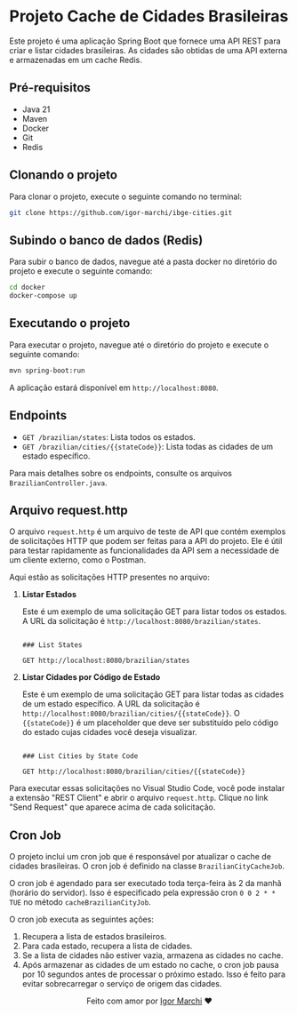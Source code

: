 # Projeto Cache de Cidades Brasileiras

Este projeto é uma aplicação Spring Boot que fornece uma API REST para criar e listar cidades brasileiras. As cidades são obtidas de uma API externa e armazenadas em um cache Redis.

## Pré-requisitos

-   Java 21
-   Maven
-   Docker
-   Git
-   Redis

## Clonando o projeto

Para clonar o projeto, execute o seguinte comando no terminal:

```bash
git clone https://github.com/igor-marchi/ibge-cities.git
```

## Subindo o banco de dados (Redis)

Para subir o banco de dados, navegue até a pasta docker no diretório do projeto e execute o seguinte comando:

```bash
cd docker
docker-compose up
```

## Executando o projeto

Para executar o projeto, navegue até o diretório do projeto e execute o seguinte comando:

```bash
mvn spring-boot:run
```

A aplicação estará disponível em `http://localhost:8080`.

## Endpoints

-   `GET /brazilian/states`: Lista todos os estados.
-   `GET /brazilian/cities/{{stateCode}}`: Lista todas as cidades de um estado específico.

Para mais detalhes sobre os endpoints, consulte os arquivos `BrazilianController.java`.

## Arquivo request.http

O arquivo `request.http` é um arquivo de teste de API que contém exemplos de solicitações HTTP que podem ser feitas para a API do projeto. Ele é útil para testar rapidamente as funcionalidades da API sem a necessidade de um cliente externo, como o Postman.

Aqui estão as solicitações HTTP presentes no arquivo:

1. **Listar Estados**

    Este é um exemplo de uma solicitação GET para listar todos os estados. A URL da solicitação é `http://localhost:8080/brazilian/states`.

    ```http

    ### List States

    GET http://localhost:8080/brazilian/states
    ```

2. **Listar Cidades por Código de Estado**

    Este é um exemplo de uma solicitação GET para listar todas as cidades de um estado específico. A URL da solicitação é `http://localhost:8080/brazilian/cities/{{stateCode}}`. O `{{stateCode}}` é um placeholder que deve ser substituído pelo código do estado cujas cidades você deseja visualizar.

    ```http

    ### List Cities by State Code

    GET http://localhost:8080/brazilian/cities/{{stateCode}}
    ```

Para executar essas solicitações no Visual Studio Code, você pode instalar a extensão "REST Client" e abrir o arquivo `request.http`. Clique no link "Send Request" que aparece acima de cada solicitação.

## Cron Job

O projeto inclui um cron job que é responsável por atualizar o cache de cidades brasileiras. O cron job é definido na classe `BrazilianCityCacheJob`.

O cron job é agendado para ser executado toda terça-feira às 2 da manhã (horário do servidor). Isso é especificado pela expressão cron `0 0 2 * * TUE` no método `cacheBrazilianCityJob`.

O cron job executa as seguintes ações:

1. Recupera a lista de estados brasileiros.
2. Para cada estado, recupera a lista de cidades.
3. Se a lista de cidades não estiver vazia, armazena as cidades no cache.
4. Após armazenar as cidades de um estado no cache, o cron job pausa por 10 segundos antes de processar o próximo estado. Isso é feito para evitar sobrecarregar o serviço de origem das cidades.

<p align="center">Feito com amor por <a href="https://www.linkedin.com/in/igor-marchi/">Igor Marchi</a> ❤️</p>
